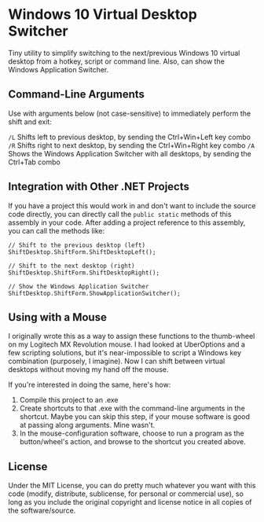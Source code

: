 # Windows 10 Virtual Desktop Switcher

Tiny utility to simplify switching to the next/previous Windows 10 virtual desktop from a hotkey, script or command line. Also, can show the Windows Application Switcher.

## Command-Line Arguments

Use with arguments below (not case-sensitive) to immediately perform the shift and exit:

`/L` Shifts left to previous desktop, by sending the Ctrl+Win+Left key combo
`/R` Shifts right to next desktop, by sending the Ctrl+Win+Right key combo
`/A` Shows the Windows Application Switcher with all desktops, by sending the Ctrl+Tab combo

## Integration with Other .NET Projects

If you have a project this would work in and don't want to include the source code directly, you can directly call the `public static` methods of this assembly in your code. After adding a project reference to this assembly, you can call the methods like:
```
// Shift to the previous desktop (left)
ShiftDesktop.ShiftForm.ShiftDesktopLeft();

// Shift to the next desktop (right)
ShiftDesktop.ShiftForm.ShiftDesktopRight();

// Show the Windows Application Switcher
ShiftDesktop.ShiftForm.ShowApplicationSwitcher();
```

## Using with a Mouse

I originally wrote this as a way to assign these functions to the thumb-wheel on my Logitech MX Revolution mouse. I had looked at UberOptions and a few scripting solutions, but it's near-impossible to script a Windows key combination (purposely, I imagine). Now I can shift between virtual desktops without moving my hand off the mouse. 

If you're interested in doing the same, here's how:
1. Compile this project to an .exe
2. Create shortcuts to that .exe with the command-line arguments in the shortcut. Maybe you can skip this step, if your mouse software is good at passing along arguments. Mine wasn't.
3. In the mouse-configuration software, choose to run a program as the button/wheel's action, and browse to the shortcut you created above.

## License

Under the MIT License, you can do pretty much whatever you want with this code (modify, distribute, sublicense, for personal or commercial use), so long as you include the original copyright and license notice in all copies of the software/source.